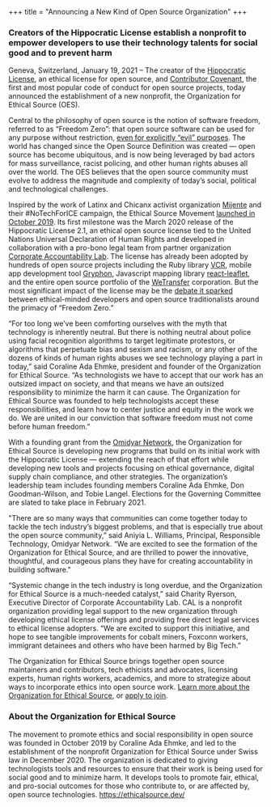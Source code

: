 +++
title = "Announcing a New Kind of Open Source Organization"
+++

### Creators of the Hippocratic License establish a nonprofit to empower developers to use their technology talents for social good and to prevent harm

Geneva, Switzerland, January 19, 2021 – The creator of the [Hippocratic License](https://firstdonoharm.dev/), an ethical license for open source, and [Contributor Covenant](https://contributor-covenant.org), the first and most popular code of conduct for open source projects, today announced the establishment of a new nonprofit, the Organization for Ethical Source (OES).

Central to the philosophy of open source is the notion of software freedom, referred to as “Freedom Zero”: that open source software can be used for any purpose without restriction, [even for explicitly “evil” purposes](https://opensource.org/faq#evil). The world has changed since the Open Source Definition was created — open source has become ubiquitous, and is now being leveraged by bad actors for mass surveillance, racist policing, and other human rights abuses all over the world. The OES believes that the open source community must evolve to address the magnitude and complexity of today’s social, political and technological challenges.

Inspired by the work of Latinx and Chicanx activist organization [Mijente](https://twitter.com/conmijente) and their #NoTechForICE campaign, the Ethical Source Movement [launched in October 2019](https://ethicalsource.dev/blog/ethical-source-six-month-retrospective/). Its first milestone was the March 2020 release of the Hippocratic License 2.1, an ethical open source license tied to the United Nations Universal Declaration of Human Rights and developed in collaboration with a pro-bono legal team from partner organization [Corporate Accountability Lab](https://corpaccountabilitylab.org/). The license has already been adopted by hundreds of open source projects including the Ruby library [VCR](https://github.com/vcr/vcr/), mobile app development tool [Gryphon](https://github.com/vinivendra/Gryphon), Javascript mapping library [react-leaflet](https://react-leaflet.js.org/), and the entire open source portfolio of the [WeTransfer](https://ideas.bywetransfer.com/story/ethical-source-at-wetransfer) corporation. But the most significant impact of the license may be the [debate it sparked](https://builtin.com/software-engineering-perspectives/ethical-source-hippocratic-license) between ethical-minded developers and open source traditionalists around the primacy of “Freedom Zero.”

“For too long we’ve been comforting ourselves with the myth that technology is inherently neutral. But there is nothing neutral about police using facial recognition algorithms to target legitimate protestors, or algorithms that perpetuate bias and sexism and racism, or any other of the dozens of kinds of human rights abuses we see technology playing a part in today,” said Coraline Ada Ehmke, president and founder of the Organization for Ethical Source. “As technologists we have to accept that our work has an outsized impact on society, and that means we have an outsized responsibility to minimize the harm it can cause. The Organization for Ethical Source was founded to help technologists accept these responsibilities, and learn how to center justice and equity in the work we do. We are united in our conviction that software freedom must not come before human freedom.”

With a founding grant from the [Omidyar Network](https://omidyar.com), the Organization for Ethical Source is developing new programs that build on its initial work with the Hippocratic License — extending the reach of that effort while developing new tools and projects focusing on ethical governance, digital supply chain compliance, and other strategies. The organization’s leadership team includes founding members Coraline Ada Ehmke, Don Goodman-Wilson, and Tobie Langel. Elections for the Governing Committee are slated to take place in February 2021.

"There are so many ways that communities can come together today to tackle the tech industry’s biggest problems, and that is especially true about the open source community,” said Aniyia L. Williams, Principal, Responsible Technology, Omidyar Network. “We are excited to see the formation of the Organization for Ethical Source, and are thrilled to power the innovative, thoughtful, and courageous plans they have for creating accountability in building software."

“Systemic change in the tech industry is long overdue, and the Organization for Ethical Source is a much-needed catalyst,” said Charity Ryerson, Executive Director of Corporate Accountability Lab. CAL is a nonprofit organization providing legal support to the new organization through developing ethical license offerings and providing free direct legal services to ethical license adopters. “We are excited to support this initiative, and hope to see tangible improvements for cobalt miners, Foxconn workers, immigrant detainees and others who have been harmed by Big Tech.”

The Organization for Ethical Source brings together open source maintainers and contributors, tech ethicists and advocates, licensing experts, human rights workers, academics, and more to strategize about ways to incorporate ethics into open source work. [Learn more about the Organization for Ethical Source](https://ethicalsource.dev), or [apply to join](https://ethicalsource.dev/apply).

### About the Organization for Ethical Source

The movement to promote ethics and social responsibility in open source was founded in October 2019 by Coraline Ada Ehmke, and led to the establishment of the nonprofit Organization for Ethical Source under Swiss law in December 2020. The organization is dedicated to giving technologists tools and resources to ensure that their work is being used for social good and to minimize harm. It develops tools to promote fair, ethical, and pro-social outcomes for those who contribute to, or are affected by, open source technologies. https://ethicalsource.dev/ 
